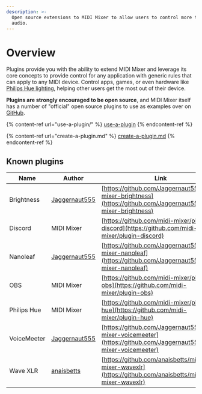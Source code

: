 ```yaml
---
description: >-
  Open source extensions to MIDI Mixer to allow users to control more than just
  audio.
---
```


# Overview

Plugins provide you with the ability to extend MIDI Mixer and leverage its core concepts to provide control for any application with generic rules that can apply to any MIDI device. Control apps, games, or even hardware like [Philips Hue lighting](https://github.com/midi-mixer/plugin-hue), helping other users get the most out of their device.

**Plugins are strongly encouraged to be open source**, and MIDI Mixer itself has a number of "official" open source plugins to use as examples over on [GitHub](http://github.com/midi-mixer).

{% content-ref url="use-a-plugin/" %}
[use-a-plugin](use-a-plugin/)
{% endcontent-ref %}

{% content-ref url="create-a-plugin.md" %}
[create-a-plugin.md](create-a-plugin.md)
{% endcontent-ref %}

## Known plugins

| Name        | Author                                            | Link                                                                                                               |
| ----------- | ------------------------------------------------- | ------------------------------------------------------------------------------------------------------------------ |
| Brightness  | [Jaggernaut555](https://github.com/Jaggernaut555) | [https://github.com/Jaggernaut555/midi-mixer-brightness](https://github.com/Jaggernaut555/midi-mixer-brightness)   |
| Discord     | MIDI Mixer                                        | [https://github.com/midi-mixer/plugin-discord](https://github.com/midi-mixer/plugin-discord)                       |
| Nanoleaf    | [Jaggernaut555](https://github.com/Jaggernaut555) | [https://github.com/Jaggernaut555/midi-mixer-nanoleaf](https://github.com/Jaggernaut555/midi-mixer-nanoleaf)       |
| OBS         | MIDI Mixer                                        | [https://github.com/midi-mixer/plugin-obs](https://github.com/midi-mixer/plugin-obs)                               |
| Philips Hue | MIDI Mixer                                        | [https://github.com/midi-mixer/plugin-hue](https://github.com/midi-mixer/plugin-hue)                               |
| VoiceMeeter | [Jaggernaut555](https://github.com/Jaggernaut555) | [https://github.com/Jaggernaut555/midi-mixer-voicemeeter](https://github.com/Jaggernaut555/midi-mixer-voicemeeter) |
| Wave XLR    | [anaisbetts](https://github.com/anaisbetts)       | [https://github.com/anaisbetts/midi-mixer-wavexlr](https://github.com/anaisbetts/midi-mixer-wavexlr)               |

